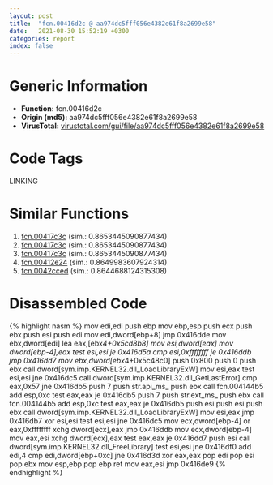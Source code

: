 ```yaml
---
layout: post
title:  "fcn.00416d2c @ aa974dc5fff056e4382e61f8a2699e58"
date:   2021-08-30 15:52:19 +0300
categories: report
index: false
---
```


# Generic Information
- **Function:** fcn.00416d2c
- **Origin (md5):** aa974dc5fff056e4382e61f8a2699e58
- **VirusTotal:** [virustotal.com/gui/file/aa974dc5fff056e4382e61f8a2699e58][virustotal_ref]

# Code Tags
<span class="tag" id="LINKING">LINKING</span>


# Similar Functions

1. [fcn.00417c3c][similar_1_ref] (sim.: 0.8653445090877434)
2. [fcn.00417c3c][similar_2_ref] (sim.: 0.8653445090877434)
3. [fcn.00417c3c][similar_3_ref] (sim.: 0.8653445090877434)
4. [fcn.00412e24][similar_4_ref] (sim.: 0.8649983607924314)
5. [fcn.0042cced][similar_5_ref] (sim.: 0.8644688124315308)


# Disassembled Code

{% highlight nasm %}
mov edi,edi
push ebp
mov ebp,esp
push ecx
push ebx
push esi
push edi
mov edi,dword[ebp+8]
jmp 0x416dde
mov ebx,dword[edi]
lea eax,[ebx*4+0x5cd8b8]
mov esi,dword[eax]
mov dword[ebp-4],eax
test esi,esi
je 0x416d5a
cmp esi,0xffffffff
je 0x416ddb
jmp 0x416dd7
mov ebx,dword[ebx*4+0x5c48c0]
push 0x800
push 0
push ebx
call dword[sym.imp.KERNEL32.dll_LoadLibraryExW]
mov esi,eax
test esi,esi
jne 0x416dc5
call dword[sym.imp.KERNEL32.dll_GetLastError]
cmp eax,0x57
jne 0x416db5
push 7
push str.api_ms_
push ebx
call fcn.004144b5
add esp,0xc
test eax,eax
je 0x416db5
push 7
push str.ext_ms_
push ebx
call fcn.004144b5
add esp,0xc
test eax,eax
je 0x416db5
push esi
push esi
push ebx
call dword[sym.imp.KERNEL32.dll_LoadLibraryExW]
mov esi,eax
jmp 0x416db7
xor esi,esi
test esi,esi
jne 0x416dc5
mov ecx,dword[ebp-4]
or eax,0xffffffff
xchg dword[ecx],eax
jmp 0x416ddb
mov ecx,dword[ebp-4]
mov eax,esi
xchg dword[ecx],eax
test eax,eax
je 0x416dd7
push esi
call dword[sym.imp.KERNEL32.dll_FreeLibrary]
test esi,esi
jne 0x416df0
add edi,4
cmp edi,dword[ebp+0xc]
jne 0x416d3d
xor eax,eax
pop edi
pop esi
pop ebx
mov esp,ebp
pop ebp
ret 
mov eax,esi
jmp 0x416de9
{% endhighlight %}


[similar_1_ref]: /report/fcn.00417c3c@26a70557d762e2486c462d7a5a1deee4
[similar_2_ref]: /report/fcn.00417c3c@1efd54b6a8c6c82ca2f05c2c8a5b387f
[similar_3_ref]: /report/fcn.00417c3c@e71d3562ad1716eb3653036c0b2af0b5
[similar_4_ref]: /report/fcn.00412e24@64e66e284dcd12bef07260fe06b1f0e9
[similar_5_ref]: /report/fcn.0042cced@065d95e046989885ac0aa05648eeda39
[virustotal_ref]: https://www.virustotal.com/gui/file/aa974dc5fff056e4382e61f8a2699e58